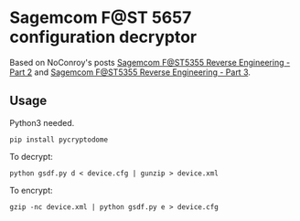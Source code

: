 # Sagemcom F@ST 5657 configuration decryptor

Based on NoConroy's posts
[Sagemcom F@ST5355 Reverse Engineering - Part 2](https://web.archive.org/web/20180129221204/https://noconroy.net/sagemcom-fast5355-re-p2.html)
and
[Sagemcom F@ST5355 Reverse Engineering - Part 3](https://web.archive.org/web/20180129221204/https://noconroy.net/sagemcom-fast5355-re-p3.html).

## Usage

Python3 needed.

    pip install pycryptodome

To decrypt:

    python gsdf.py d < device.cfg | gunzip > device.xml

To encrypt:

    gzip -nc device.xml | python gsdf.py e > device.cfg

